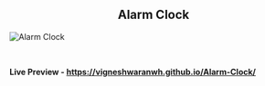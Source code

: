 <h2 align = "center">Alarm Clock</h2>

![Alarm Clock](https://user-images.githubusercontent.com/122967566/213353138-127e2b64-eec1-463e-bf30-2471c0bba6a8.png)

<br>

**Live Preview - https://vigneshwaranwh.github.io/Alarm-Clock/**
